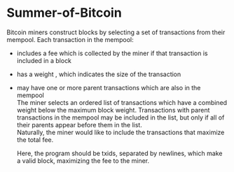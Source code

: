 # Summer-of-Bitcoin   
Bitcoin miners construct blocks by selecting a set of transactions from their mempool. Each transaction in the mempool:
* includes a fee which is collected by the miner if that transaction is included in a block
* has a weight , which indicates the size of the transaction
* may have one or more parent transactions which are also in the mempool   
The miner selects an ordered list of transactions which have a combined weight below the maximum block weight. Transactions with parent transactions in the
mempool may be included in the list, but only if all of their parents appear before them in the list.   
Naturally, the miner would like to include the transactions that maximize the total fee.   
   
   Here, the program should be txids, separated by newlines, which make a valid block, maximizing the fee to the miner.
